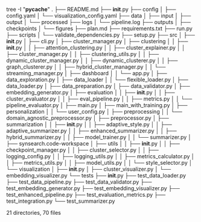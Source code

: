 tree -I "__pycache__"
.
├── README.md
├── __init__.py
├── config
│   ├── config.yaml
│   └── visualization_config.yaml
├── data
│   ├── input
│   ├── output
│   └── processed
├── logs
│   └── pipeline.log
├── outputs
│   ├── checkpoints
│   └── figures
├── plan.md
├── requirements.txt
├── run.py
├── scripts
│   └── validate_dependencies.py
├── setup.py
├── src
│   ├── __init__.py
│   ├── cli.py
│   ├── cluster_manager.py
│   ├── clustering
│   │   ├── __init__.py
│   │   ├── attention_clustering.py
│   │   ├── cluster_explainer.py
│   │   ├── cluster_manager.py
│   │   ├── clustering_utils.py
│   │   ├── dynamic_cluster_manager.py
│   │   ├── dynamic_clusterer.py
│   │   ├── graph_clusterer.py
│   │   ├── hybrid_cluster_manager.py
│   │   └── streaming_manager.py
│   ├── dashboard
│   │   └── app.py
│   ├── data_exploration.py
│   ├── data_loader
│   │   └── flexible_loader.py
│   ├── data_loader.py
│   ├── data_preparation.py
│   ├── data_validator.py
│   ├── embedding_generator.py
│   ├── evaluation
│   │   ├── __init__.py
│   │   ├── cluster_evaluator.py
│   │   ├── eval_pipeline.py
│   │   ├── metrics.py
│   │   └── pipeline_evaluator.py
│   ├── main.py
│   ├── main_with_training.py
│   ├── personalization
│   │   └── user_config.py
│   ├── preprocessing
│   │   └── domain_agnostic_preprocessor.py
│   ├── preprocessor.py
│   ├── summarization
│   │   ├── __init__.py
│   │   ├── adaptive_style.py
│   │   ├── adaptive_summarizer.py
│   │   ├── enhanced_summarizer.py
│   │   ├── hybrid_summarizer.py
│   │   ├── model_trainer.py
│   │   └── summarizer.py
│   ├── synsearch.code-workspace
│   ├── utils
│   │   ├── __init__.py
│   │   ├── checkpoint_manager.py
│   │   ├── cluster_selector.py
│   │   ├── logging_config.py
│   │   ├── logging_utils.py
│   │   ├── metrics_calculator.py
│   │   ├── metrics_utils.py
│   │   ├── model_utils.py
│   │   └── style_selector.py
│   └── visualization
│       ├── __init__.py
│       ├── cluster_visualizer.py
│       └── embedding_visualizer.py
└── tests
    ├── __init__.py
    ├── test_data_loader.py
    ├── test_data_pipeline.py
    ├── test_data_validator.py
    ├── test_embedding_generator.py
    ├── test_embedding_visualizer.py
    ├── test_enhanced_pipeline.py
    ├── test_evaluation_metrics.py
    ├── test_integration.py
    └── test_summarizer.py

21 directories, 70 files